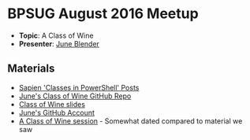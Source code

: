 # BPSUG August 2016 Meetup

* **Topic**: A Class of Wine
* **Presenter**: [June Blender](https://twitter.com/juneb_get_help)

## Materials

* [Sapien 'Classes in PowerShell' Posts](https://www.sapien.com/blog/topics/classes-in-powershell-5-0/)
* [June's Class of Wine GitHub Repo](https://github.com/juneb/ClassOfWine)
* [Class of Wine slides](https://github.com/juneb/ClassOfWine/blob/master/ClassOfWineLab.pptx.zip?raw=true)
* [June's GitHub Account](https://github.com/juneb)
* [A Class of Wine session](https://www.youtube.com/watch?v=gkwyhUc-xRQ) - Somewhat dated compared to material we saw
